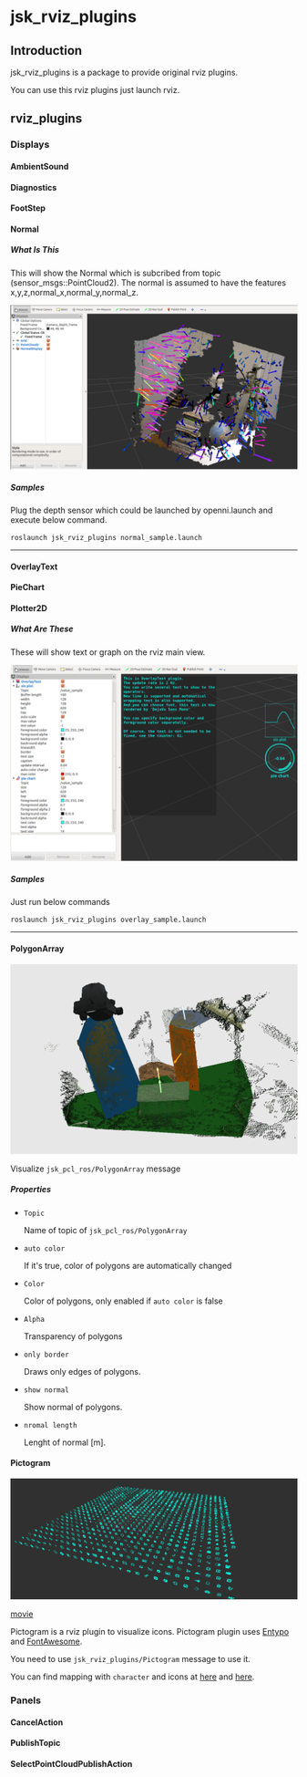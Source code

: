 # jsk\_rviz\_plugins

## Introduction
jsk\_rviz\_plugins is a package to provide original rviz plugins.

You can use this rviz plugins just launch rviz.

## rviz\_plugins

### Displays
#### AmbientSound
#### Diagnostics
#### FootStep
#### Normal

##### What Is This

This will show the Normal which is subcribed from topic (sensor_msgs::PointCloud2).
The normal is assumed to have the features x,y,z,normal\_x,normal\_y,normal\_z.

![Normal Plugin](cfg/image/normal_sample.png "Normal Plugins in RViz")

##### Samples
Plug the depth sensor which could be launched by openni.launch and execute below command.

```
roslaunch jsk_rviz_plugins normal_sample.launch
```

---

#### OverlayText
#### PieChart
#### Plotter2D
##### What Are These


These will show text or graph on the rviz main view.

![Plotter2D PieChart OverlayText Plugin](cfg/image/overlay_sample.png "Overlay Plugins in RViz")

##### Samples

Just run below commands

```
roslaunch jsk_rviz_plugins overlay_sample.launch
```

---

#### PolygonArray
![PolygonArray](images/polygon_array.png)

Visualize `jsk_pcl_ros/PolygonArray` message

##### Properties
* `Topic`

  Name of topic of `jsk_pcl_ros/PolygonArray`
* `auto color`

  If it's true, color of polygons are automatically changed
* `Color`

  Color of polygons, only enabled if `auto color` is false
* `Alpha`

  Transparency of polygons
* `only border`

  Draws only edges of polygons.
* `show normal`

  Show normal of polygons.
* `nromal length`

  Lenght of normal [m].

#### Pictogram
![Pictogram](images/pictogram.png)

[movie](https://www.youtube.com/watch?v=AJe1uQupsUE)

Pictogram is a rviz plugin to visualize icons.
Pictogram plugin uses [Entypo](http://entypo.com/) and [FontAwesome](http://fortawesome.github.io/Font-Awesome/).

You need to use `jsk_rviz_plugins/Pictogram` message to use it.

You can find mapping with `character` and icons at [here](http://fortawesome.github.io/Font-Awesome/icons/) and [here](http://entypo.com/characters/).

### Panels
#### CancelAction
#### PublishTopic
#### SelectPointCloudPublishAction
